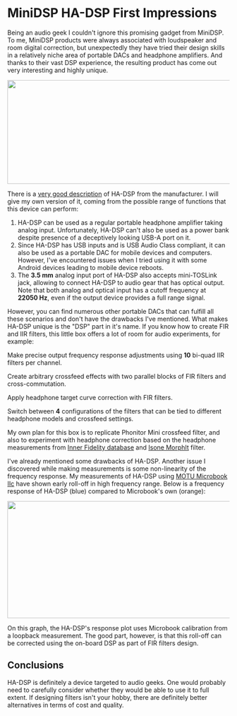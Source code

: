 # MiniDSP HA-DSP First Impressions

Being an audio geek I couldn't ignore this promising gadget from MiniDSP.
To me, MiniDSP products were always associated with loudspeaker and room
digital correction, but unexpectedly they have tried their design skills
in a relatively niche area of portable DACs and headphone amplifiers.
And thanks to their vast DSP experience, the resulting product has come
out very interesting and highly unique.

[<img src="https://3.bp.blogspot.com/-e3lsJKWZLxg/WZ-dfmURPnI/AAAAAAAAL1w/8qclOADGFjwkiopFA_8VahCu1NIjQxT9gCLcBGAs/s640/ha-dsp.jpg" width="640" height="235" />](https://3.bp.blogspot.com/-e3lsJKWZLxg/WZ-dfmURPnI/AAAAAAAAL1w/8qclOADGFjwkiopFA_8VahCu1NIjQxT9gCLcBGAs/s1600/ha-dsp.jpg)

There is a [very good
description](https://www.minidsp.com/images/documents/Product%20Brief%20-%20HA-DSP.pdf)
of HA-DSP from the manufacturer. I will give my own version of it,
coming from the possible range of functions that this device can
perform:

1.  HA-DSP can be used as a regular portable headphone amplifier taking
    analog input. Unfortunately, HA-DSP can't also be used as a power
    bank despite presence of a deceptively looking USB-A port on it.
2.  Since HA-DSP has USB inputs and is USB Audio Class compliant, it can
    also be used as a portable DAC for mobile devices and computers.
    However, I've encountered issues when I tried using it with some
    Android devices leading to mobile device reboots.
3.  The **3.5 mm** analog input port of HA-DSP also accepts mini-TOSLink
    jack, allowing to connect HA-DSP to audio gear that has optical
    output. Note that both analog and optical input has a cutoff
    frequency at **22050 Hz**, even if the output device provides a full
    range signal.

However, you can find numerous other portable DACs that can fulfill all
these scenarios and don't have the drawbacks I've mentioned. What makes
HA-DSP unique is the "DSP" part in it's name. If you know how to create
FIR and IIR filters, this little box offers a lot of room for audio
experiments, for example:

Make precise output frequency response adjustments using **10** bi-quad
IIR filters per channel.

Create arbitrary crossfeed effects with two parallel blocks of FIR
filters and cross-commutation.

Apply headphone target curve correction with FIR filters.

Switch between **4** configurations of the filters that can be tied to
different headphone models and crossfeed settings.

My own plan for this box is to replicate Phonitor Mini crossfeed filter,
and also to experiment with headphone correction based on the headphone
measurements from [Inner Fidelity
database](https://www.innerfidelity.com/headphone-measurements) and
[Isone MorphIt](http://www.toneboosters.com/tb-morphit/) filter.

I've already mentioned some drawbacks of HA-DSP. Another issue I
discovered while making measurements is some non-linearity of the
frequency response. My measurements of HA-DSP using [MOTU Microbook
IIc](http://motu.com/products/motuaudio/microbook) have shown early
roll-off in high frequency range. Below is a frequency response of
HA-DSP (blue) compared to Microbook's own (orange):

[<img src="https://4.bp.blogspot.com/-iBO88mzpTZk/WZ-anv1VI4I/AAAAAAAAL1Q/NlJZakp4GxMqDlbX7Oo6-E-uF3_eNuJmQCLcBGAs/s640/FR.png" width="640" height="265" />](https://4.bp.blogspot.com/-iBO88mzpTZk/WZ-anv1VI4I/AAAAAAAAL1Q/NlJZakp4GxMqDlbX7Oo6-E-uF3_eNuJmQCLcBGAs/s1600/FR.png)

On this graph, the HA-DSP's response plot uses Microbook calibration
from a loopback measurement. The good part, however, is that this
roll-off can be corrected using the on-board DSP as part of FIR filters
design.

## Conclusions

HA-DSP is definitely a device targeted to audio geeks. One would
probably need to carefully consider whether they would be able to use it
to full extent. If designing filters isn't your hobby, there are
definitely better alternatives in terms of cost and quality.
